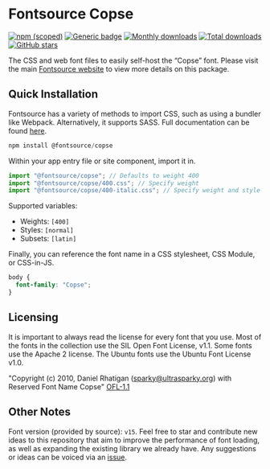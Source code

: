 # Fontsource Copse

[![npm (scoped)](https://img.shields.io/npm/v/@fontsource/copse?color=brightgreen)](https://www.npmjs.com/package/@fontsource/copse) [![Generic badge](https://img.shields.io/badge/fontsource-passing-brightgreen)](https://github.com/fontsource/fontsource) [![Monthly downloads](https://badgen.net/npm/dm/@fontsource/copse)](https://github.com/fontsource/fontsource) [![Total downloads](https://badgen.net/npm/dt/@fontsource/copse)](https://github.com/fontsource/fontsource) [![GitHub stars](https://img.shields.io/github/stars/fontsource/fontsource.svg?style=social&label=Star)](https://github.com/fontsource/fontsource/stargazers)

The CSS and web font files to easily self-host the “Copse” font. Please visit the main [Fontsource website](https://fontsource.org/fonts/copse) to view more details on this package.

## Quick Installation

Fontsource has a variety of methods to import CSS, such as using a bundler like Webpack. Alternatively, it supports SASS. Full documentation can be found [here](https://fontsource.org/docs/getting-started/introduction).

```javascript
npm install @fontsource/copse
```

Within your app entry file or site component, import it in.

```javascript
import "@fontsource/copse"; // Defaults to weight 400
import "@fontsource/copse/400.css"; // Specify weight
import "@fontsource/copse/400-italic.css"; // Specify weight and style

```

Supported variables:
- Weights: `[400]`
- Styles: `[normal]`
- Subsets: `[latin]`

Finally, you can reference the font name in a CSS stylesheet, CSS Module, or CSS-in-JS.

```css
body {
  font-family: "Copse";
}
```

## Licensing
It is important to always read the license for every font that you use.
Most of the fonts in the collection use the SIL Open Font License, v1.1. Some fonts use the Apache 2 license. The Ubuntu fonts use the Ubuntu Font License v1.0.

"Copyright (c) 2010, Daniel Rhatigan (sparky@ultrasparky.org) with Reserved Font Name Copse"
[OFL-1.1](http://scripts.sil.org/OFL)

## Other Notes
Font version (provided by source): `v15`.
Feel free to star and contribute new ideas to this repository that aim to improve the performance of font loading, as well as expanding the existing library we already have. Any suggestions or ideas can be voiced via an [issue](https://github.com/fontsource/fontsource/issues).